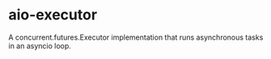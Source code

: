 # aio-executor
A concurrent.futures.Executor implementation that runs asynchronous tasks in an asyncio loop.
